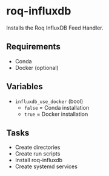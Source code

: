 # roq-influxdb

Installs the Roq InfluxDB Feed Handler.

## Requirements

* Conda
* Docker (optional)

## Variables

* `influxdb_use_docker` (bool)
  * `false` = Conda installation
  * `true` = Docker installation

## Tasks

* Create directories
* Create run scripts
* Install roq-influxdb
* Create systemd services
